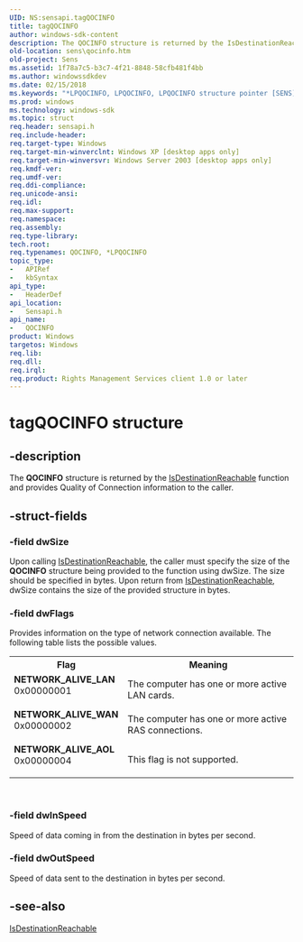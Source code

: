 ```yaml
---
UID: NS:sensapi.tagQOCINFO
title: tagQOCINFO
author: windows-sdk-content
description: The QOCINFO structure is returned by the IsDestinationReachable function and provides Quality of Connection information to the caller.
old-location: sens\qocinfo.htm
old-project: Sens
ms.assetid: 1f78a7c5-b3c7-4f21-8848-58cfb481f4bb
ms.author: windowssdkdev
ms.date: 02/15/2018
ms.keywords: "*LPQOCINFO, LPQOCINFO, LPQOCINFO structure pointer [SENS], NETWORK_ALIVE_AOL, NETWORK_ALIVE_LAN, NETWORK_ALIVE_WAN, QOCINFO, QOCINFO structure [SENS], _zaw_qocinfo, sens.qocinfo, sensapi/LPQOCINFO, sensapi/QOCINFO, syncmgr.qocinfo, tagQOCINFO"
ms.prod: windows
ms.technology: windows-sdk
ms.topic: struct
req.header: sensapi.h
req.include-header: 
req.target-type: Windows
req.target-min-winverclnt: Windows XP [desktop apps only]
req.target-min-winversvr: Windows Server 2003 [desktop apps only]
req.kmdf-ver: 
req.umdf-ver: 
req.ddi-compliance: 
req.unicode-ansi: 
req.idl: 
req.max-support: 
req.namespace: 
req.assembly: 
req.type-library: 
tech.root: 
req.typenames: QOCINFO, *LPQOCINFO
topic_type:
-	APIRef
-	kbSyntax
api_type:
-	HeaderDef
api_location:
-	Sensapi.h
api_name:
-	QOCINFO
product: Windows
targetos: Windows
req.lib: 
req.dll: 
req.irql: 
req.product: Rights Management Services client 1.0 or later
---
```


# tagQOCINFO structure


## -description


The 
<b>QOCINFO</b> structure is returned by the 
<a href="https://msdn.microsoft.com/377af331-8494-4a3d-b822-78c2b568239c">IsDestinationReachable</a> function and provides Quality of Connection information to the caller.


## -struct-fields




### -field dwSize

Upon calling 
<a href="https://msdn.microsoft.com/377af331-8494-4a3d-b822-78c2b568239c">IsDestinationReachable</a>, the caller must specify the size of the <b>QOCINFO</b> structure being provided to the function using dwSize. The size should be specified in bytes. Upon return from <a href="https://msdn.microsoft.com/377af331-8494-4a3d-b822-78c2b568239c">IsDestinationReachable</a>, dwSize contains the size of the provided structure in bytes.


### -field dwFlags

Provides information on the type of network connection available. The following table lists the possible values.

<table>
<tr>
<th>Flag</th>
<th>Meaning</th>
</tr>
<tr>
<td width="40%"><a id="NETWORK_ALIVE_LAN"></a><a id="network_alive_lan"></a><dl>
<dt><b>NETWORK_ALIVE_LAN</b></dt>
<dt>0x00000001</dt>
</dl>
</td>
<td width="60%">
The computer has one or more active LAN cards.

</td>
</tr>
<tr>
<td width="40%"><a id="NETWORK_ALIVE_WAN"></a><a id="network_alive_wan"></a><dl>
<dt><b>NETWORK_ALIVE_WAN</b></dt>
<dt>0x00000002</dt>
</dl>
</td>
<td width="60%">
The computer has one or more active RAS connections.

</td>
</tr>
<tr>
<td width="40%"><a id="NETWORK_ALIVE_AOL"></a><a id="network_alive_aol"></a><dl>
<dt><b>NETWORK_ALIVE_AOL</b></dt>
<dt>0x00000004</dt>
</dl>
</td>
<td width="60%">
This flag is not supported.

</td>
</tr>
</table>
 


### -field dwInSpeed

Speed of data coming in from the destination in bytes per second.


### -field dwOutSpeed

Speed of data sent to the destination in bytes per second.


## -see-also




<a href="https://msdn.microsoft.com/377af331-8494-4a3d-b822-78c2b568239c">IsDestinationReachable</a>
 

 

